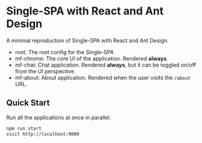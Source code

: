 # Single-SPA with React and Ant Design

A minimal reproduction of Single-SPA with React and Ant Design.

- root: The root config for the Single-SPA
- mf-chrome: The core UI of the application. Rendered **always**.
- mf-chat: Chat application. Rendered **always**, but it can be toggled on/off from the UI perspective.
- mf-about: About application. Rendered when the user visits the `/about` URL.

## Quick Start

Run all the applications at once in parallel.

```sh
npm run start
visit http://localhost:9000
```
